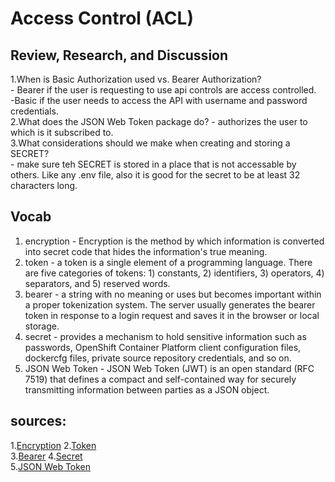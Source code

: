 # Access Control (ACL)  
  
## Review, Research, and Discussion  
  
1.When is Basic Authorization used vs. Bearer Authorization?  
    - Bearer if the user is requesting to use api controls are access controlled.  
    -Basic if the user needs to access the API with username and password credentials.  
2.What does the JSON Web Token package do?
    - authorizes the user to which is it subscribed to.  
3.What considerations should we make when creating and storing a SECRET?  
    - make sure teh SECRET is stored in a place that is not accessable by others. Like any .env file, also it is good for the secret to be at least 32 characters long.  

## Vocab

1. encryption - Encryption is the method by which information is converted into secret code that hides the information's true meaning.  
2. token - a token is a single element of a programming language. There are five categories of tokens: 1) constants, 2) identifiers, 3) operators, 4) separators, and 5) reserved words.  
3. bearer - a string with no meaning or uses but becomes important within a proper tokenization system. The server usually generates the bearer token in response to a login request and saves it in the browser or local storage.  
4. secret - provides a mechanism to hold sensitive information such as passwords, OpenShift Container Platform client configuration files, dockercfg files, private source repository credentials, and so on.  
5. JSON Web Token - JSON Web Token (JWT) is an open standard (RFC 7519) that defines a compact and self-contained way for securely transmitting information between parties as a JSON object.  

## sources:
   1.[Encryption](https://searchsecurity.techtarget.com/definition/encryption) 
   2.[Token](https://techterms.com/definition/token)  
   3.[Bearer](https://reqbin.com/req/javascript/h4rnefmw/post-json-with-bearer-token-authorization-header)
   4.[Secret](https://docs.openshift.com/container-platform/3.7/dev_guide/secrets.html)       
   5.[JSON Web Token](https://jwt.io/introduction)
